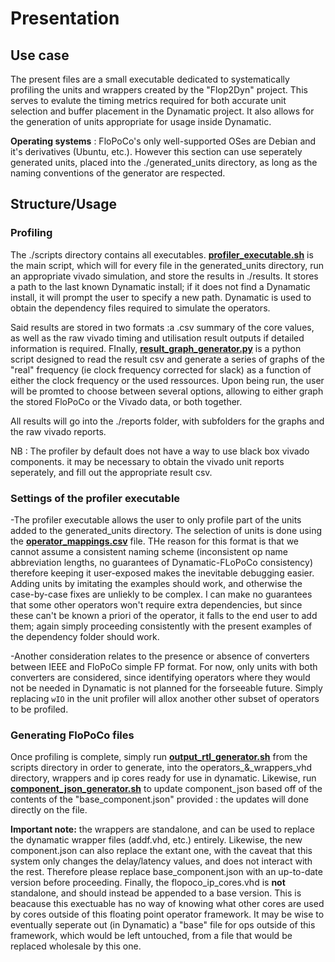 # Presentation

## Use case
The present files are a small executable dedicated to systematically profiling the units and wrappers created by the "Flop2Dyn" project. This serves to evalute the timing metrics required for both accurate unit selection and buffer placement in the Dynamatic project. It also allows for the generation of units appropriate for usage inside Dynamatic.

**Operating systems** : FloPoCo's only well-supported OSes are Debian and it's derivatives (Ubuntu, etc.). However this section can use seperately generated units, placed into the ./generated_units directory, as long as the naming conventions of the generator are respected.

## Structure/Usage

### Profiling



The ./scripts directory contains all executables. **[profiler_executable.sh](scripts/profiler_executable.sh)** is the main script, which will for every file in the generated_units directory, run an appropriate vivado simulation, and store the results in ./results. It stores a path to the last known Dynamatic install; if it does not find a Dynamatic install, it will prompt the user to specify a new path. Dynamatic is used to obtain the dependency files required to simulate the operators. 

Said results are stored in two formats :a .csv summary of the core values, as well as the raw vivado timing and utilisation result outputs if detailed information is required.
FInally, **[result_graph_generator.py](python_graph_functions/result_graph_generator.py)** is a python script designed to read the result csv and generate a series of graphs of the "real" frequency (ie clock frequency corrected for slack) as a function of either the clock frequency or the used ressources. Upon being run, the user will be promted to choose between several options, allowing to either graph the stored FloPoCo or the Vivado data, or both together. 

All results will go into the ./reports folder, with subfolders for the graphs and the raw vivado reports.

NB : The profiler by default does not have a way to use black box vivado components. it may be necessary to obtain the vivado unit reports seperately, and fill out the appropriate result csv.

### Settings of the profiler executable

-The profiler executable allows the user to only profile part of the units added to the generated_units directory. The selection of units is done using the **[operator_mappings.csv](scripts/operator_mappings.csv)** file. THe reason for this format is that we cannot assume a consistent naming scheme (inconsistent op name abbreviation lengths, no guarantees of Dynamatic-FLoPoCo consistency) therefore keeping it user-exposed makes the inevitable debugging easier. Adding units by imitating the examples should work, and otherwise the case-by-case fixes are unliekly to be complex. I can make no guarantees that some other operators won't require extra dependencies, but since these can't be known a priori of the operator, it falls to the end user to add them; again simply proceeding consistently with the present examples of the dependency folder should work. 

-Another consideration relates to the presence or absence of converters between IEEE and FloPoCo simple FP format. For now, only units with both converters are considered, since identifying operators where they would not be needed in Dynamatic is not planned for the forseeable future. Simply replacing `wIO` in the unit profiler will allox another other subset of operators to be profiled. 

### Generating FloPoCo files

Once profiling is complete, simply run **[output_rtl_generator.sh](scripts/output_rtl_generator.sh)** from the scripts directory in order to generate, into the operators_&_wrappers_vhd directory, wrappers and ip cores ready for use in dynamatic. Likewise, run **[component_json_generator.sh](scripts/component_json_generator.sh)** to update component_json based off of the contents of the "base_component.json" provided : the updates will done directly on the file.


**Important note:** the wrappers are standalone, and can be used to replace the dynamatic wrapper files (addf.vhd, etc.) entirely. Likewise, the new component.json can also replace the extant one, with the caveat that this system only changes the delay/latency values, and does not interact with the rest. 
Therefore please replace base_component.json with an up-to-date version before proceeding. Finally, the flopoco_ip_cores.vhd is **not** standalone, and should instead be appended to a base version. This is beacause this exectuable has no way of knowing what other cores are used by cores outside of this floating point operator framework. It may be wise to eventually seperate out (in Dynamatic) a "base" file for ops outside of this framework, which would be left untouched, from a file that would be replaced wholesale by this one. 



